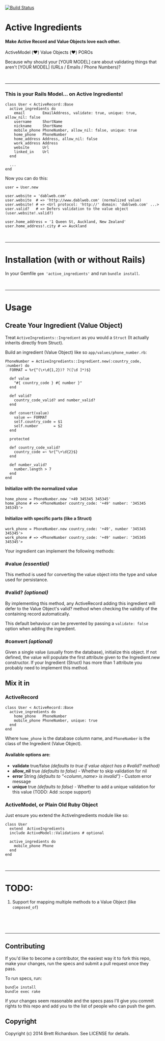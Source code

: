 [![Build Status](https://travis-ci.org/brett-richardson/active-ingredients.png?branch=master)](https://travis-ci.org/brett-richardson/active-ingredients)


Active Ingredients
==================
#### Make Active Record and Value Objects love each other.

ActiveModel (:heart:) Value Objects (:heart:) POROs

Because why should your [YOUR MODEL] care about validating things that aren't [YOUR MODEL] (URLs / Emails / Phone Numbers)?



&nbsp;
- - - - -


### This is your Rails Model... on Active Ingredients!

    class User < ActiveRecord::Base
      active_ingredients do
      	email        EmailAddress, validate: true, unique: true, allow_nil: false
      	username     ShortName
      	nickname     ShortName
        mobile_phone PhoneNumber, allow_nil: false, unique: true
      	home_phone   PhoneNumber
      	home_address Address, allow_nil: false
      	work_address Address
      	website      Url
      	linked_in    Url
      end
      
      ...
    end


Now you can do this:

    user = User.new
    
    user.website = 'dablweb.com'
    user.website  # => 'http://www.dablweb.com' (normalized value)
    user.website! # => <Url protocol: 'http://' domain: 'dablweb.com' ...>
    user.valid?   # => Defers validation to the value object (user.website!.valid?)
    
    user.home_address = '1 Queen St, Auckland, New Zealand'
    user.home_address!.city # => Auckland


&nbsp;
- - - - -


Installation (with or without Rails)
====================================

In your Gemfile `gem 'active_ingredients'` and run `bundle install`.


&nbsp;
- - - - -



Usage
=====


## Create Your Ingredient (Value Object)

Treat `ActiveIngredients::Ingredient` as you would a `Struct` (It actually inherits directly from Struct).

Build an ingredient (Value Object) like so `app/values/phone_number.rb`:

	
	PhoneNumber = ActiveIngredients::Ingredient.new(:country_code, :number) do
	  FORMAT = %r{^(\+\d{1,2})? ?([\d ]*)$}
	  
	  def value
	  	"#{ country_code } #{ number }"
	  end
	  
	  def valid?
	  	country_code_valid? and number_valid?
	  end
	  
	  def convert(value)
	    value =~ FORMAT
    	self.country_code = $1
	    self.number       = $2
	  end

      protected
      
      def country_code_valid?
      	country_code =~ %r{^\+\d{2}$}
      end
      
      def number_valid?
        number.length > 7
      end
	end

#### Initialize with the normalized value

    home_phone = PhoneNumber.new '+49 345345 345345'
    home_phone # => <PhoneNumber country_code: '+49' number: '345345 345345'>
    
#### Initialize with specific parts (like a Struct)
    
    work_phone = PhoneNumber.new country_code: '+49', number '345345 345345'>
    work_phone # => <PhoneNumber country_code: '+49' number: '345345 345345'>
    

Your ingredient can implement the following methods:

### #value _(essential)_

This method is used for converting the value object into the type and value used for persistance.


### #valid? _(optional)_

By implementing this method, any ActiveRecord adding this ingredient will defer to the Value Object's valid? method when checking the validity of the containing record automatically.

This default behaviour can be prevented by passing a `validate: false` option when adding the ingredient.

### #convert _(optional)_

Given a single value (usually from the database), initialize this object.
If not defined, the value will populate the first attribute given to the Ingredient.new constructor.
If your Ingredient (Struct) has more than 1 attribute you probably need to implement this method.



## Mix it in
### ActiveRecord
   
    class User < ActiveRecord::Base
      active_ingredients do
      	home_phone   PhoneNumber
      	mobile_phone PhoneNumber, unique: true
      end 
    end


Where `home_phone` is the database column name, and `PhoneNumber` is the class of the Ingredient (Value Object).

#### Available options are:

* __validate__  true/false _(defaults to true if value object has a #valid? method)_
* __allow_nil__ true _(defaults to false)_ - Whether to skip validation for nil
* __error__     String _(defaults to "<column_name> is invalid")_ - Custom error message
* __unique__    true _(defaults to false)_ - Whether to add a unique validation for this value (TODO: Add :scope support)


### ActiveModel, or Plain Old Ruby Object

Just ensure you extend the ActiveIngredients module like so:

    class User
      extend  ActiveIngredients
      include ActiveModel::Validations # optional

      active_ingredients do
        mobile_phone Phone
      end
    end
    
 
    
&nbsp;
- - - - -

TODO:
=====

1. Support for mapping multiple methods to a Value Object (like `composed_of`)


&nbsp;

&nbsp;

- - - - -

## Contributing

If you'd like to become a contributor, the easiest way it to fork this repo, make your changes, run the specs and submit a pull request once they pass.

To run specs, run:

    bundle install
    bundle exec rake
    
If your changes seem reasonable and the specs pass I'll give you commit rights to this repo and add you to the list of people who can push the gem.


## Copyright

Copyright (c) 2014 Brett Richardson. See LICENSE for details.





